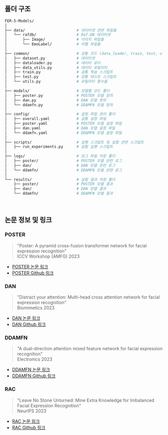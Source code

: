 ## 폴더 구조

```bash
FER-5-Models/
│
├── data/                       # 데이터셋 관련 파일들
│   └── rafdb/                  # Raf-DB 데이터셋
│       ├── Image/              # 이미지 파일들
│       └── EmoLabel/           # 라벨 파일들
│
├── common/                     # 공통 코드 (data_loader, train, test, utils 등)
│   ├── dataset.py              # 데이터셋
│   ├── dataloader.py           # 데이터 로더
│   ├── data_utils.py           # 데이터 유틸리티
│   ├── train.py                # 공통 학습 스크립트
│   ├── test.py                 # 공통 테스트 스크립트
│   └── utils.py                # 유틸리티 함수들
│
├── models/                     # 모델별 코드 폴더
│   ├── poster.py               # POSTER 모델 정의
│   ├── dan.py                  # DAN 모델 정의
│   └── ddamfn.py               # DDAMFN 모델 정의
│
├── config/                     # 설정 파일 관리 폴더
│   ├── overall.yaml            # 공통 설정 파일
│   ├── poster.yaml             # POSTER 모델 설정 파일
│   ├── dan.yaml                # DAN 모델 설정 파일
│   └── ddamfn.yaml             # DDAMFN 모델 설정 파일
│
├── scripts/                    # 실행 스크립트 및 실험 관련 스크립트
│   ├── run_experiments.py      # 실험 실행 스크립트
│
├── logs/                       # 로그 파일 저장 폴더
│   ├── poster/                 # POSTER 모델 관련 로그
│   ├── dan/                    # DAN 모델 관련 로그
│   └── ddamfn/                 # DDAMFN 모델 관련 로그
│
└── results/                    # 실험 결과 저장 폴더
    ├── poster/                 # POSTER 모델 결과
    ├── dan/                    # DAN 모델 결과
    └── ddamfn/                 # DDAMFN 모델 결과

```

<br>

## 논문 정보 및 링크
### POSTER
> "Poster: A pyramid cross-fusion transformer network for facial expression recognition"<br>
> ICCV Workshop (AMFG) 2023

- [POSTER 논문 링크](https://scholar.google.com/scholar?hl=ko&as_sdt=0%2C5&q=Zheng%2C+Ce%2C+Matias+Mendieta%2C+and+Chen+Chen.+%22Poster%3A+A+pyramid+cross-fusion+transformer+network+for+facial+expression+recognition.%22+Proceedings+of+the+IEEE%2FCVF+International+Conference+on+Computer+Vision.+2023.&btnG=)
- [POSTER Github 링크](https://github.com/zczcwh/POSTER)

  
### DAN
> "Distract your attention: Multi-head cross attention network for facial expression recognition"<br>
> Biomimetics 2023

- [DAN 논문 링크](https://scholar.google.com/scholar?hl=ko&as_sdt=0%2C5&q=Wen%2C+Zhengyao%2C+et+al.+%22Distract+your+attention%3A+Multi-head+cross+attention+network+for+facial+expression+recognition.%22+Biomimetics+8.2+%282023%29%3A+199.&btnG=)
- [DAN Github 링크](https://github.com/yaoing/DAN)

  
### DDAMFN
> "A dual-direction attention mixed feature network for facial expression recognition"<br>
> Electronics 2023

- [DDAMFN 논문 링크](https://scholar.google.com/scholar?hl=ko&as_sdt=0%2C5&q=Zhang%2C+Saining%2C+et+al.+%22A+dual-direction+attention+mixed+feature+network+for+facial+expression+recognition.%22+Electronics+12.17+%282023%29%3A+3595.&btnG=)
- [DDAMFN Github 링크](https://github.com/SainingZhang/DDAMFN)


### RAC
> "Leave No Stone Unturned: Mine Extra Knowledge for Imbalanced Facial Expression Recognition"<br>
> NeurIPS 2023

- [RAC 논문 링크](https://scholar.google.com/scholar?hl=ko&as_sdt=0%2C5&q=Leave+No+Stone+Unturned%3A+Mine+Extra+Knowledge+for+Imbalanced+Facial+Expression+Recognition&btnG=)
- [RAC Github 링크](https://github.com/zyh-uaiaaaa/Mine-Extra-Knowledge?tab=readme-ov-file)
